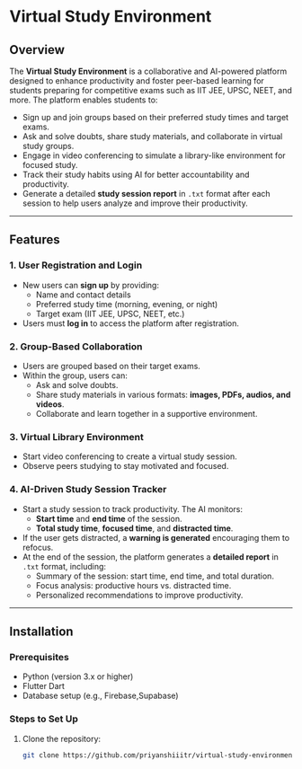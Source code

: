 # Virtual Study Environment

## Overview

The **Virtual Study Environment** is a collaborative and AI-powered platform designed to enhance productivity and foster peer-based learning for students preparing for competitive exams such as IIT JEE, UPSC, NEET, and more. The platform enables students to:

- Sign up and join groups based on their preferred study times and target exams.
- Ask and solve doubts, share study materials, and collaborate in virtual study groups.
- Engage in video conferencing to simulate a library-like environment for focused study.
- Track their study habits using AI for better accountability and productivity.
- Generate a detailed **study session report** in `.txt` format after each session to help users analyze and improve their productivity.

---

## Features

### 1. **User Registration and Login**
- New users can **sign up** by providing:
  - Name and contact details
  - Preferred study time (morning, evening, or night)
  - Target exam (IIT JEE, UPSC, NEET, etc.)
- Users must **log in** to access the platform after registration.

### 2. **Group-Based Collaboration**
- Users are grouped based on their target exams.
- Within the group, users can:
  - Ask and solve doubts.
  - Share study materials in various formats: **images, PDFs, audios, and videos**.
  - Collaborate and learn together in a supportive environment.

### 3. **Virtual Library Environment**
- Start video conferencing to create a virtual study session.
- Observe peers studying to stay motivated and focused.

### 4. **AI-Driven Study Session Tracker**
- Start a study session to track productivity. The AI monitors:
  - **Start time** and **end time** of the session.
  - **Total study time**, **focused time**, and **distracted time**.
- If the user gets distracted, a **warning is generated** encouraging them to refocus.
- At the end of the session, the platform generates a **detailed report** in `.txt` format, including:
  - Summary of the session: start time, end time, and total duration.
  - Focus analysis: productive hours vs. distracted time.
  - Personalized recommendations to improve productivity.

---

## Installation

### Prerequisites
- Python (version 3.x or higher)
- Flutter Dart
- Database setup (e.g., Firebase,Supabase)

### Steps to Set Up
1. Clone the repository:
   ```bash
   git clone https://github.com/priyanshiiitr/virtual-study-environment.git

